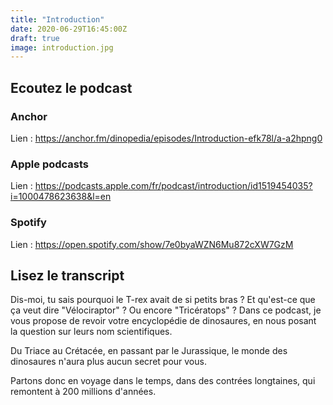 ```yaml
---
title: "Introduction"
date: 2020-06-29T16:45:00Z
draft: true
image: introduction.jpg
---
```


## Ecoutez le podcast

### Anchor

Lien : https://anchor.fm/dinopedia/episodes/Introduction-efk78l/a-a2hpng0

### Apple podcasts

Lien : https://podcasts.apple.com/fr/podcast/introduction/id1519454035?i=1000478623638&l=en

### Spotify

Lien : https://open.spotify.com/show/7e0byaWZN6Mu872cXW7GzM

## Lisez le transcript

Dis-moi, tu sais pourquoi le T-rex avait de si petits bras ? Et qu'est-ce que ça veut dire "Vélociraptor" ? Ou encore "Tricératops" ? Dans ce podcast, je vous propose de revoir votre encyclopédie de dinosaures, en nous posant la question sur leurs nom scientifiques.

Du Triace au Crétacée, en passant par le Jurassique, le monde des dinosaures n'aura plus aucun secret pour vous.

Partons donc en voyage dans le temps, dans des contrées longtaines, qui remontent à 200 millions d'années.
